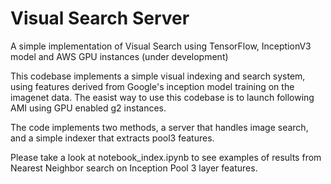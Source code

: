 Visual Search Server
===============

A simple implementation of Visual Search using TensorFlow, InceptionV3 model and AWS GPU instances  (under development)

This codebase implements a simple visual indexing and search system, using features derived from Google's inception 
model training on the imagenet data. The easist way to use this codebase is to launch following AMI using GPU enabled g2 instances.
 
The code implements two methods, a server that handles image search, and a simple indexer that extracts pool3 features.














Please take a look at notebook_index.ipynb to see examples of results from Nearest Neighbor search on Inception Pool 3 layer features.
 